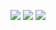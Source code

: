 <a href="https://mail.google.com/mail/u/0/?tab=rm#inbox?compose=new
"><img src="https://img.shields.io/badge/eunsugim815@gmail.com-EA4335?style=plastic&logo=Gmail&logoColor=white"/><a/>
<a href="https://agsu.tistory.com"><img src="https://img.shields.io/badge/Tech Blog-000000?style=plastic&logo=Tistory&logoColor=white"/><a/>
<a href="https://ag-su.github.io/myblog/"><img src="https://img.shields.io/badge/Data Blog-181717?style=plastic&logo=Gihub&logoColor=white"/><a/>
  
  
<!--
**ag-su/ag-su** is a ✨ _special_ ✨ repository because its `README.md` (this file) appears on your GitHub profile.

Here are some ideas to get you started:

- 🔭 I’m currently working on ...
- 🌱 I’m currently learning ...
- 👯 I’m looking to collaborate on ...
- 🤔 I’m looking for help with ...
- 💬 Ask me about ...
- 📫 How to reach me: ...
- 😄 Pronouns: ...
- ⚡ Fun fact: ...
-->
